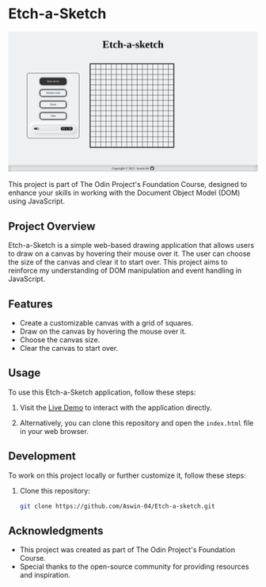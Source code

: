 
# Etch-a-Sketch

![Etch-a-Sketch Demo](images/screenshot.png)

This project is part of The Odin Project's Foundation Course, designed to enhance your skills in working with the Document Object Model (DOM) using JavaScript.

## Project Overview

Etch-a-Sketch is a simple web-based drawing application that allows users to draw on a canvas by hovering their mouse over it. The user can choose the size of the canvas and clear it to start over. This project aims to reinforce my understanding of DOM manipulation and event handling in JavaScript.

## Features

- Create a customizable canvas with a grid of squares.
- Draw on the canvas by hovering the mouse over it.
- Choose the canvas size.
- Clear the canvas to start over.

## Usage

To use this Etch-a-Sketch application, follow these steps:

1. Visit the [Live Demo](https://aswin-04.github.io/Etch-a-sketch/) to interact with the application directly.

2. Alternatively, you can clone this repository and open the `index.html` file in your web browser.

## Development

To work on this project locally or further customize it, follow these steps:

1. Clone this repository:

   ```bash
   git clone https://github.com/Aswin-04/Etch-a-sketch.git

## Acknowledgments
- This project was created as part of The Odin Project's Foundation Course.
- Special thanks to the open-source community for providing resources and      inspiration.

